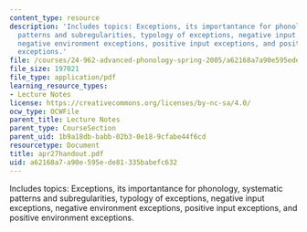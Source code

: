 ```yaml
---
content_type: resource
description: 'Includes topics: Exceptions, its importantance for phonology, systematic
  patterns and subregularities, typology of exceptions, negative input exceptions,
  negative environment exceptions, positive input exceptions, and positive environment
  exceptions.'
file: /courses/24-962-advanced-phonology-spring-2005/a62168a7a90e595ede81335babefc632_apr27handout.pdf
file_size: 197021
file_type: application/pdf
learning_resource_types:
- Lecture Notes
license: https://creativecommons.org/licenses/by-nc-sa/4.0/
ocw_type: OCWFile
parent_title: Lecture Notes
parent_type: CourseSection
parent_uid: 1b9a18db-babb-02b3-0e18-9cfabe44f6cd
resourcetype: Document
title: apr27handout.pdf
uid: a62168a7-a90e-595e-de81-335babefc632
---
```

Includes topics: Exceptions, its importantance for phonology, systematic patterns and subregularities, typology of exceptions, negative input exceptions, negative environment exceptions, positive input exceptions, and positive environment exceptions.